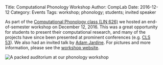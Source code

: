 Title: Computational Phonology Workshop
Author: CompLab
Date: 2016-12-12
Category: Events
Tags: workshop; phonology; students; invited speaker

As part of the [Computational Phonology class (LIN 626)](http://lin626.thomasgraf.net) we hosted an end-of-semester workshop on December 12, 2016.
This was a great opportunity for students to present their computational research, and many of the projects have since been presented at prominent conferences (e.g. [CLS 53](http://chicagolinguisticsociety.org/public/CLS53_Booklet.pdf)).
We also had an invited talk by [Adam Jardine](http://rci.rutgers.edu/~aj591/).
For pictures and more information, please see the [workshop website](https://complab-stonybrook.github.io/compphon_workshop/).

![A packed auditorium at our phonology workshop]({filename}/images/2016-12-12_workshop.jpg)
